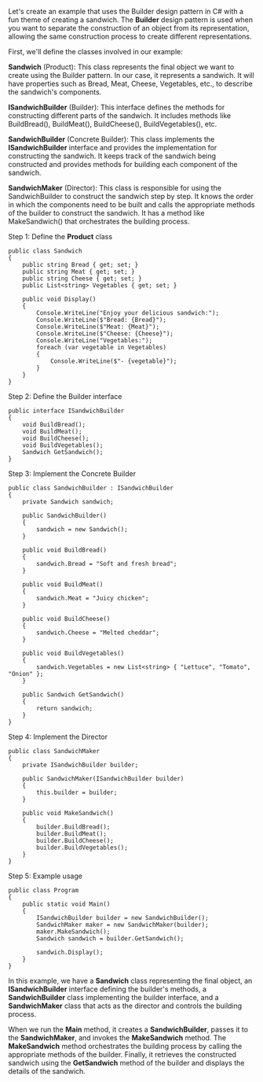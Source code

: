 Let's create an example that uses the Builder design pattern in C# with a fun theme of creating a sandwich. 
The **Builder** design pattern is used when you want to separate the construction of an object from its representation, allowing the same construction process to create different representations.

First, we'll define the classes involved in our example:

**Sandwich** (Product):
This class represents the final object we want to create using the Builder pattern. In our case, it represents a sandwich. It will have properties such as Bread, Meat, Cheese, Vegetables, etc., to describe the sandwich's components.

**ISandwichBuilder** (Builder):
This interface defines the methods for constructing different parts of the sandwich. It includes methods like BuildBread(), BuildMeat(), BuildCheese(), BuildVegetables(), etc.

**SandwichBuilder** (Concrete Builder):
This class implements the **ISandwichBuilder** interface and provides the implementation for constructing the sandwich. It keeps track of the sandwich being constructed and provides methods for building each component of the sandwich.

**SandwichMaker** (Director):
This class is responsible for using the SandwichBuilder to construct the sandwich step by step. It knows the order in which the components need to be built and calls the appropriate methods of the builder to construct the sandwich. It has a method like MakeSandwich() that orchestrates the building process.


Step 1: Define the **Product** class
```
public class Sandwich
{
    public string Bread { get; set; }
    public string Meat { get; set; }
    public string Cheese { get; set; }
    public List<string> Vegetables { get; set; }

    public void Display()
    {
        Console.WriteLine("Enjoy your delicious sandwich:");
        Console.WriteLine($"Bread: {Bread}");
        Console.WriteLine($"Meat: {Meat}");
        Console.WriteLine($"Cheese: {Cheese}");
        Console.WriteLine("Vegetables:");
        foreach (var vegetable in Vegetables)
        {
            Console.WriteLine($"- {vegetable}");
        }
    }
}
```

Step 2: Define the Builder interface
```
public interface ISandwichBuilder
{
    void BuildBread();
    void BuildMeat();
    void BuildCheese();
    void BuildVegetables();
    Sandwich GetSandwich();
}
```

Step 3: Implement the Concrete Builder
```
public class SandwichBuilder : ISandwichBuilder
{
    private Sandwich sandwich;

    public SandwichBuilder()
    {
        sandwich = new Sandwich();
    }

    public void BuildBread()
    {
        sandwich.Bread = "Soft and fresh bread";
    }

    public void BuildMeat()
    {
        sandwich.Meat = "Juicy chicken";
    }

    public void BuildCheese()
    {
        sandwich.Cheese = "Melted cheddar";
    }

    public void BuildVegetables()
    {
        sandwich.Vegetables = new List<string> { "Lettuce", "Tomato", "Onion" };
    }

    public Sandwich GetSandwich()
    {
        return sandwich;
    }
}
```
Step 4: Implement the Director
```
public class SandwichMaker
{
    private ISandwichBuilder builder;

    public SandwichMaker(ISandwichBuilder builder)
    {
        this.builder = builder;
    }

    public void MakeSandwich()
    {
        builder.BuildBread();
        builder.BuildMeat();
        builder.BuildCheese();
        builder.BuildVegetables();
    }
}
```
Step 5: Example usage
```
public class Program
{
    public static void Main()
    {
        ISandwichBuilder builder = new SandwichBuilder();
        SandwichMaker maker = new SandwichMaker(builder);
        maker.MakeSandwich();
        Sandwich sandwich = builder.GetSandwich();

        sandwich.Display();
    }
}
```

In this example, we have a **Sandwich** class representing the final object, an **ISandwichBuilder** interface defining the builder's methods, a **SandwichBuilder** class implementing the builder interface, and a **SandwichMaker** class that acts as the director and controls the building process.

When we run the **Main** method, it creates a **SandwichBuilder**, passes it to the **SandwichMaker**, and invokes the **MakeSandwich** method. 
The **MakeSandwich** method orchestrates the building process by calling the appropriate methods of the builder. 
Finally, it retrieves the constructed sandwich using the **GetSandwich** method of the builder and displays the details of the sandwich.

